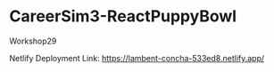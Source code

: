 # CareerSim3-ReactPuppyBowl
Workshop29

Netlify Deployment Link: https://lambent-concha-533ed8.netlify.app/
